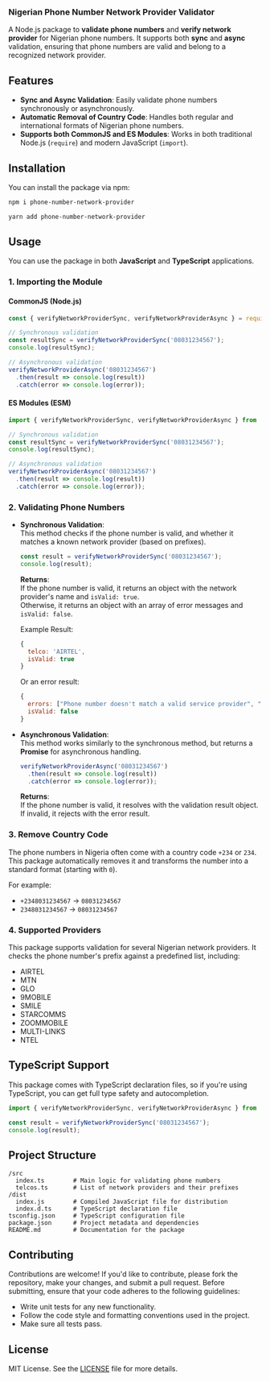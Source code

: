 

### **Nigerian Phone Number Network Provider Validator**

A Node.js package to **validate phone numbers** and **verify network provider** for Nigerian phone numbers. It supports both **sync** and **async** validation, ensuring that phone numbers are valid and belong to a recognized network provider.

## Features

- **Sync and Async Validation**: Easily validate phone numbers synchronously or asynchronously.
- **Automatic Removal of Country Code**: Handles both regular and international formats of Nigerian phone numbers.
- **Supports both CommonJS and ES Modules**: Works in both traditional Node.js (`require`) and modern JavaScript (`import`).

## Installation

You can install the package via npm:

```bash
npm i phone-number-network-provider
```
```bash
yarn add phone-number-network-provider
```

## Usage

You can use the package in both **JavaScript** and **TypeScript** applications.

### 1. Importing the Module

#### **CommonJS (Node.js)**

```javascript
const { verifyNetworkProviderSync, verifyNetworkProviderAsync } = require('phone-number-network-provider');

// Synchronous validation
const resultSync = verifyNetworkProviderSync('08031234567');
console.log(resultSync);

// Asynchronous validation
verifyNetworkProviderAsync('08031234567')
  .then(result => console.log(result))
  .catch(error => console.log(error));
```

#### **ES Modules (ESM)**

```javascript
import { verifyNetworkProviderSync, verifyNetworkProviderAsync } from 'phone-number-network-provider';

// Synchronous validation
const resultSync = verifyNetworkProviderSync('08031234567');
console.log(resultSync);

// Asynchronous validation
verifyNetworkProviderAsync('08031234567')
  .then(result => console.log(result))
  .catch(error => console.log(error));
```

### 2. Validating Phone Numbers

- **Synchronous Validation**:  
  This method checks if the phone number is valid, and whether it matches a known network provider (based on prefixes).

  ```javascript
  const result = verifyNetworkProviderSync('08031234567');
  console.log(result);
  ```

  **Returns**:  
  If the phone number is valid, it returns an object with the network provider's name and `isValid: true`.  
  Otherwise, it returns an object with an array of error messages and `isValid: false`.

  Example Result:
  ```javascript
  {
    telco: 'AIRTEL',
    isValid: true
  }
  ```

  Or an error result:
  ```javascript
  {
    errors: ["Phone number doesn't match a valid service provider", "Phone number should be 11 characters long"],
    isValid: false
  }
  ```

- **Asynchronous Validation**:  
  This method works similarly to the synchronous method, but returns a **Promise** for asynchronous handling.

  ```javascript
  verifyNetworkProviderAsync('08031234567')
    .then(result => console.log(result))
    .catch(error => console.log(error));
  ```

  **Returns**:  
  If the phone number is valid, it resolves with the validation result object. If invalid, it rejects with the error result.

### 3. Remove Country Code
The phone numbers in Nigeria often come with a country code `+234` or `234`. This package automatically removes it and transforms the number into a standard format (starting with `0`).

For example:
- `+2348031234567` → `08031234567`
- `2348031234567` → `08031234567`

### 4. Supported Providers
This package supports validation for several Nigerian network providers. It checks the phone number's prefix against a predefined list, including:

- AIRTEL
- MTN
- GLO
- 9MOBILE
- SMILE
- STARCOMMS
- ZOOMMOBILE
- MULTI-LINKS
- NTEL

## TypeScript Support

This package comes with TypeScript declaration files, so if you're using TypeScript, you can get full type safety and autocompletion.

```typescript
import { verifyNetworkProviderSync, verifyNetworkProviderAsync } from 'phone-number-network-provider';

const result = verifyNetworkProviderSync('08031234567');
console.log(result);
```

## Project Structure

```
/src
  index.ts        # Main logic for validating phone numbers
  telcos.ts       # List of network providers and their prefixes
/dist
  index.js        # Compiled JavaScript file for distribution
  index.d.ts      # TypeScript declaration file
tsconfig.json     # TypeScript configuration file
package.json      # Project metadata and dependencies
README.md         # Documentation for the package
```

## Contributing

Contributions are welcome! If you'd like to contribute, please fork the repository, make your changes, and submit a pull request. Before submitting, ensure that your code adheres to the following guidelines:

- Write unit tests for any new functionality.
- Follow the code style and formatting conventions used in the project.
- Make sure all tests pass.

## License

MIT License. See the [LICENSE](LICENSE) file for more details.
```